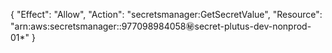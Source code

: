 {
  "Effect": "Allow",
  "Action": "secretsmanager:GetSecretValue",
  "Resource": "arn:aws:secretsmanager:<region>:977098984058:secret:secret-plutus-dev-nonprod-01*"
}
